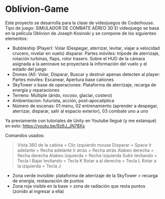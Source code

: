 # Oblivion-Game

Este proyecto se desarrolla para la clase de videojuegos de Coderhouse.
Tipo de juego: SIMULADOR DE COMBATE AÉREO 3D
El videojuego se basa en la película Oblivion de Joseph Kosinski y se compone de los siguientes elementos:

- Bubbleship (Player): Volar (Despegar, aterrizar, levitar, viajar a velocidad crucero, nivelar en vuelo) disparar. Partes móviles: trípode de aterrizaje, rotación turbinas, flaps, rotor trasero. Sobre el HUD de la cámara asignada a la aeronave se proyectará la información del vuelo y el estado del juego
- Drones (AI): Volar, Disparar, Buscar y destruír apenas detecten al player: Partes móviles: Escanear, Apertura base cañones
- SkyTower o base de operaciones: Plataforma de aterrizaje, recarga de energía y reparaciones
- Terreno: Múltiple (árido, rocoso, glaciar, costero) 
- Ambientacion: futurista, acción, post-apocalíptica
- Número de escenas: 01 menu, 02 entrenamiento (aprender a despegar, aterrizar, disparar, salir al espacio exterior), 03 combate uno a uno

Ya previamente con tutoriales de Unity en Youtube llegué (y me estanqué) en esto: https://youtu.be/9z6J_JN78Xs

Comandos usados:

> Vista 360 de la cabina = Clic izquierdo mouse
> Disparar = Space 
> Ir adelante =  flecha adelante
> Ir atrás =  flecha atrás 
> Alabeo derecha =  flecha derecha
> Alabeo izquierda =  flecha izquierda
> Subir levitando = Tecla I
> Bajar levitando =  Tecla K
> Rotar a al derecha = Tecla L
> Rotar a la izquierda = Tecla J

- Zona verde invisible: plataforma de aterrizaje de la SkyTower > recarga de energía, restauración de puntos
- Zona roja visible en la base > zona de radiación que resta puntos (zonido al ingresar a ella)


 
